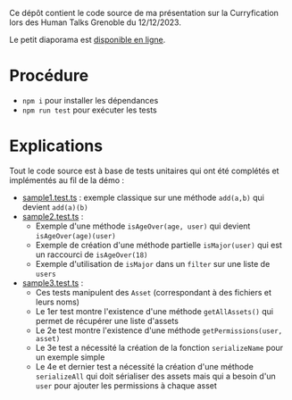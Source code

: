 Ce dépôt contient le code source de ma présentation sur la Curryfication
lors des Human Talks Grenoble du 12/12/2023.

Le petit diaporama est [disponible en ligne](https://drive.google.com/file/d/1bzp0Enl_7RrYNNsT2LPky14OKdM9v0uF/view?usp=sharing).

# Procédure

- `npm i` pour installer les dépendances
- `npm run test` pour exécuter les tests

# Explications

Tout le code source est à base de tests unitaires qui ont été complétés et implémentés au
fil de la démo :
- [sample1.test.ts](src%2Fsample1.test.ts) : exemple classique sur une méthode `add(a,b)` qui devient `add(a)(b)`
- [sample2.test.ts](src%2Fsample2.test.ts) :
  - Exemple d'une méthode `isAgeOver(age, user)` qui devient `isAgeOver(age)(user)`
  - Exemple de création d'une méthode partielle `isMajor(user)` qui est un raccourci de `isAgeOver(18)`
  - Exemple d'utilisation de `isMajor` dans un `filter` sur une liste de `users`
- [sample3.test.ts](src%2Fsample3.test.ts) :
  - Ces tests manipulent des `Asset` (correspondant à des fichiers et leurs noms) 
  - Le 1er test montre l'existence d'une méthode `getAllAssets()` qui permet de récupérer une liste d'assets
  - Le 2e test montre l'existence d'une méthode `getPermissions(user, asset)`
  - Le 3e test a nécessité la création de la fonction `serializeName` pour un exemple simple
  - Le 4e et dernier test a nécessité la création d'une méthode `serializeAll` qui doit sérialiser
des assets mais qui a besoin d'un `user` pour ajouter les permissions à chaque asset 